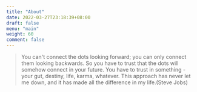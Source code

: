 ```yaml
---
title: "About"
date: 2022-03-27T23:18:39+08:00
draft: false
menu: "main"
weight: 60
comment: false
---
```


> You can't connect the dots looking forward; you can only connect them looking backwards. So you have to trust that the dots will somehow connect in your future. You have to trust in something - your gut, destiny, life, karma, whatever. This approach has never let me down, and it has made all the difference in my life.(Steve Jobs)
